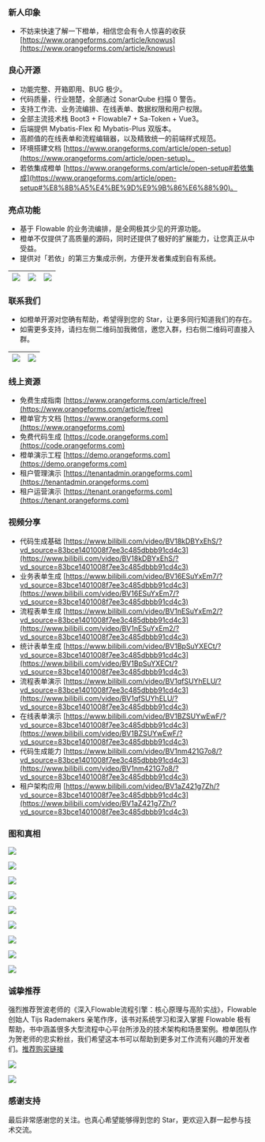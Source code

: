### 新人印象
- 不妨来快速了解一下橙单，相信您会有令人惊喜的收获 [https://www.orangeforms.com/article/knowus](https://www.orangeforms.com/article/knowus)

### 良心开源
- 功能完整、开箱即用、BUG 极少。
- 代码质量，行业翘楚，全部通过 SonarQube 扫描 0 警告。
- 支持工作流、业务流编排、在线表单、数据权限和用户权限。
- 全部主流技术栈 Boot3 + Flowable7 + Sa-Token + Vue3。
- 后端提供 Mybatis-Flex 和 Mybatis-Plus 双版本。
- 高颜值的在线表单和流程编辑器，以及精致统一的前端样式规范。
- 环境搭建文档 [https://www.orangeforms.com/article/open-setup](https://www.orangeforms.com/article/open-setup)。
- 若依集成橙单 [https://www.orangeforms.com/article/open-setup#若依集成](https://www.orangeforms.com/article/open-setup#%E8%8B%A5%E4%BE%9D%E9%9B%86%E6%88%90)。

### 亮点功能
- 基于 Flowable 的业务流编排，是全网极其少见的开源功能。
- 橙单不仅提供了高质量的源码，同时还提供了极好的扩展能力，让您真正从中受益。
- 提供对「若依」的第三方集成示例，方便开发者集成到自有系统。

|![](images/autoFlow.png)|![](images/autoFlowDingding2.png)|![](images/autoFlowRuoyi2.png)|
|---|---|---|

### 联系我们
- 如橙单开源对您确有帮助，希望得到您的 Star，让更多同行知道我们的存在。
- 如需更多支持，请扫左侧二维码加我微信，邀您入群，扫右侧二维码可直接入群。

|![](images/OrangeL.png)|![](images/wechatgroup.png)|
|---|---|

### 线上资源
- 免费生成指南 [https://www.orangeforms.com/article/free](https://www.orangeforms.com/article/free)
- 橙单官方文档 [https://www.orangeforms.com](https://www.orangeforms.com)
- 免费代码生成 [https://code.orangeforms.com](https://code.orangeforms.com)
- 橙单演示工程 [https://demo.orangeforms.com](https://demo.orangeforms.com)
- 租户管理演示 [https://tenantadmin.orangeforms.com](https://tenantadmin.orangeforms.com)
- 租户运营演示 [https://tenant.orangeforms.com](https://tenant.orangeforms.com)

### 视频分享
- 代码生成基础 [https://www.bilibili.com/video/BV18kDBYxEhS/?vd_source=83bce1401008f7ee3c485dbbb91cd4c3](https://www.bilibili.com/video/BV18kDBYxEhS/?vd_source=83bce1401008f7ee3c485dbbb91cd4c3)
- 业务表单生成 [https://www.bilibili.com/video/BV16ESuYxEm7/?vd_source=83bce1401008f7ee3c485dbbb91cd4c3](https://www.bilibili.com/video/BV16ESuYxEm7/?vd_source=83bce1401008f7ee3c485dbbb91cd4c3)
- 流程表单生成 [https://www.bilibili.com/video/BV1nESuYxEm2/?vd_source=83bce1401008f7ee3c485dbbb91cd4c3](https://www.bilibili.com/video/BV1nESuYxEm2/?vd_source=83bce1401008f7ee3c485dbbb91cd4c3)
- 统计表单生成 [https://www.bilibili.com/video/BV1BpSuYXECt/?vd_source=83bce1401008f7ee3c485dbbb91cd4c3](https://www.bilibili.com/video/BV1BpSuYXECt/?vd_source=83bce1401008f7ee3c485dbbb91cd4c3)
- 流程表单演示 [https://www.bilibili.com/video/BV1qfSUYhELU/?vd_source=83bce1401008f7ee3c485dbbb91cd4c3](https://www.bilibili.com/video/BV1qfSUYhELU/?vd_source=83bce1401008f7ee3c485dbbb91cd4c3)
- 在线表单演示 [https://www.bilibili.com/video/BV1BZSUYwEwF/?vd_source=83bce1401008f7ee3c485dbbb91cd4c3](https://www.bilibili.com/video/BV1BZSUYwEwF/?vd_source=83bce1401008f7ee3c485dbbb91cd4c3)
- 代码生成能力 [https://www.bilibili.com/video/BV1nm421G7o8/?vd_source=83bce1401008f7ee3c485dbbb91cd4c3](https://www.bilibili.com/video/BV1nm421G7o8/?vd_source=83bce1401008f7ee3c485dbbb91cd4c3)
- 租户架构应用 [https://www.bilibili.com/video/BV1aZ421g7Zh/?vd_source=83bce1401008f7ee3c485dbbb91cd4c3](https://www.bilibili.com/video/BV1aZ421g7Zh/?vd_source=83bce1401008f7ee3c485dbbb91cd4c3)

### 图和真相
![](images/sonar.png)

![](images/image-dingding.png)

![](images/flow-bpmn-jsimage.png)

![](images/online-edit.png)

![](images/report-edit.png)

![](images/print_edit.png)

![](images/tenant-adminimage.png)

![](images/tenant-busiimage.png)

![](images/visualization-new.png)

### 诚挚推荐
强烈推荐贺波老师的《深入Flowable流程引擎：核心原理与高阶实战》，Flowable 创始人 Tijs Rademakers 亲笔作序，该书对系统学习和深入掌握 Flowable 极有帮助，书中涵盖很多大型流程中心平台所涉及的技术架构和场景案例。橙单团队作为贺老师的忠实粉丝，我们希望这本书可以帮助到更多对工作流有兴趣的开发者们。[推荐购买链接](https://item.jd.com/14804836.html) 

![](images/book2.jpg)

![](images/book1.jpg)

### 感谢支持
最后非常感谢您的关注。也真心希望能够得到您的 Star，更欢迎入群一起参与技术交流。